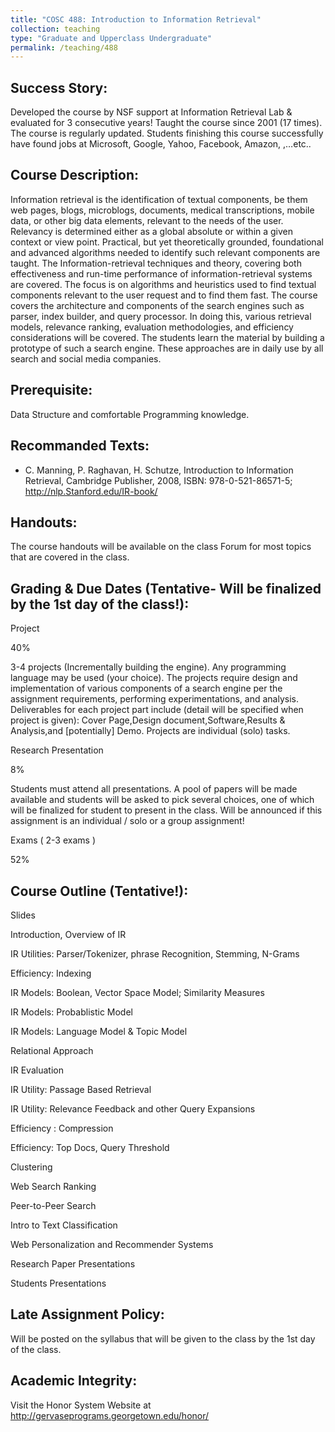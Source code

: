 ```yaml
---
title: "COSC 488: Introduction to Information Retrieval"
collection: teaching
type: "Graduate and Upperclass Undergraduate"
permalink: /teaching/488
---
```




Success Story:
--------------

Developed the course by NSF support at Information Retrieval Lab & evaluated for 3 consecutive years! Taught the course since 2001 (17 times). The course is regularly updated. Students finishing this course successfully have found jobs at Microsoft, Google, Yahoo, Facebook, Amazon, ,…etc..

Course Description:
-------------------

Information retrieval is the identification of textual components, be them web pages, blogs, microblogs, documents, medical transcriptions, mobile data, or other big data elements, relevant to the needs of the user. Relevancy is determined either as a global absolute or within a given context or view point. Practical, but yet theoretically grounded, foundational and advanced algorithms needed to identify such relevant components are taught. The Information-retrieval techniques and theory, covering both effectiveness and run-time performance of information-retrieval systems are covered. The focus is on algorithms and heuristics used to find textual components relevant to the user request and to find them fast. The course covers the architecture and components of the search engines such as parser, index builder, and query processor. In doing this, various retrieval models, relevance ranking, evaluation methodologies, and efficiency considerations will be covered. The students learn the material by building a prototype of such a search engine. These approaches are in daily use by all search and social media companies.

Prerequisite:
-------------

Data Structure and comfortable Programming knowledge.

Recommanded Texts:
------------------

*   C. Manning, P. Raghavan, H. Schutze, Introduction to Information Retrieval, Cambridge Publisher, 2008, ISBN: 978-0-521-86571-5; http://nlp.Stanford.edu/IR-book/

Handouts:
---------

The course handouts will be available on the class Forum for most topics that are covered in the class.

Grading & Due Dates (Tentative- Will be finalized by the 1st day of the class!):
--------------------------------------------------------------------------------

Project

40%

3-4 projects (Incrementally building the engine). Any programming language may be used (your choice). The projects require design and implementation of various components of a search engine per the assignment requirements, performing experimentations, and analysis. Deliverables for each project part include (detail will be specified when project is given): Cover Page,Design document,Software,Results & Analysis,and \[potentially\] Demo. Projects are individual (solo) tasks.  

Research Presentation

8%

Students must attend all presentations. A pool of papers will be made available and students will be asked to pick several choices, one of which will be finalized for student to present in the class. Will be announced if this assignment is an individual / solo or a group assignment!  

Exams ( 2-3 exams )

52%

Course Outline (Tentative!):
----------------------------

Slides

Introduction, Overview of IR

IR Utilities: Parser/Tokenizer, phrase Recognition, Stemming, N-Grams

Efficiency: Indexing

IR Models: Boolean, Vector Space Model; Similarity Measures

[](ir-Slides/Boolean-VectorSpace-13.pdf)  

IR Models: Probablistic Model

[](ir-Slides/Probablistic-13.pdf)  

IR Models: Language Model & Topic Model

[](ir-Slides/LanguageModel-13.pdf)  

Relational Approach

[](ir-Slides/Relational-Approach-13)  

IR Evaluation

[](ir-Slides/Evaluation-13.pdf)  

IR Utility: Passage Based Retrieval

[](ir-Slides/PassageBased-Retrieval-13.pdf)  

IR Utility: Relevance Feedback and other Query Expansions

Efficiency : Compression

Efficiency: Top Docs, Query Threshold

Clustering

[](ir-Slides/Clustering-13.pdf)  

Web Search Ranking

[](ir-Slides/WebSearchRanking-13.pdf)  

Peer-to-Peer Search

[](ir-Slides/P2P-11.pdf)  

Intro to Text Classification

[](ir-Slides/COSC488-text-classification-13.pdf)  

Web Personalization and Recommender Systems

[](ir-Slides/CollaborativeFiltering-RecSystems-13.pdf)  

Research Paper Presentations

Students Presentations

Late Assignment Policy:
-----------------------

Will be posted on the syllabus that will be given to the class by the 1st day of the class.

Academic Integrity:
-------------------

Visit the Honor System Website at http://gervaseprograms.georgetown.edu/honor/
